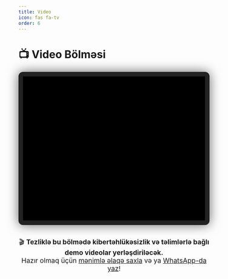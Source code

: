 ```yaml
---
title: Video
icon: fas fa-tv
order: 6
---
```


# 📺 Video Bölməsi

<div style="max-width: 640px; margin: 0 auto; border: 12px solid #222; border-radius: 12px; box-shadow: 0 0 30px rgba(0,0,0,0.6); background: #000; padding: 10px;">

  <!-- Televizor görünüşü üçün placeholder -->
  <div style="width: 100%; height: 360px; background: url('/assets/images/video-placeholder.gif') center center / cover no-repeat; border-radius: 6px;">
    <!-- Burada video olacaq -->
  </div>

</div>

<br>

<div style="text-align: center; font-size: 1.1rem; margin-top: 15px;">
  🎬 <strong>Tezliklə bu bölmədə kibertəhlükəsizlik və təlimlərlə bağlı demo videolar yerləşdiriləcək.</strong><br>
  Hazır olmaq üçün <a href="/about/">mənimlə əlaqə saxla</a> və ya <a href="https://wa.me/994555182523">WhatsApp-da yaz</a>!
</div>

